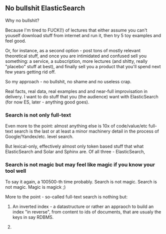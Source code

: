 ## No bullshit ElasticSearch

Why no bullshit?

Because I'm tired to FUCK(!) of lectures that either assume you can't youself
download stuff from internet and run it, then try 5 toy examples and feel good.

Or, for instance, as a second option - post tons of mostly relevant theoretical stuff,
and once you are intimidated and confused sell you something: a service, a subscription,
more lectures (and shitty, really "placebo" stuff at best), and finally sell you a product
that you'll spend next few years getting rid off.

So my approach - no bullshit, no shame and no useless crap.

Real facts, real data, real examples and and near-full improvisation in delivery. I want to do stuff that you (the audience) want with ElasticSearch (for now ES, later - anything good goes).

### Search is not only full-text 

Even more to the point: 
almost anything else is 10x of code/value/etc
full-text search is the last or at least a minor 
machinery detail in the process of Google/Yandex/etc. level search.

But lexical-only, effectively almost only token based stuff that
what ElasticSearch and Solar and Sphinx are. Of all three - ElasticSearch,

### Search is not magic but may feel like magic if you know your tool well

To say it again, a 100500-th time probably. Search is not magic.
Search is not magic. Magic is magick ;)

More to the point - so-called full-text search is nothing but:

1. An inverted index - a datastructure or rather an appraoch to build an index "in reverse", from content to ids of documents, that are usualy the keys in say RDBMS.

2. 